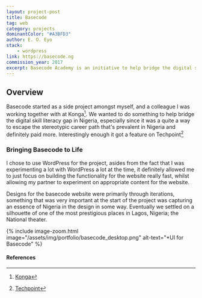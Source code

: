 ```yaml
---
layout: project-post
title: Basecode
tag: web
category: projects
dominantColor: "#A3BFD3"
author: E. O. Eyo
stack:
    - wordpress
link: https://basecode.ng
commission_year: 2017
excerpt: Basecode Academy is an initiative to help bridge the digital skills literacy gap in Nigeria.
---
```


## Overview

Basecode started as a side project amongst myself, and a colleague I was working together with at Konga[^1]. We wanted to
do something to help bridge the digital skill literacy gap in Nigeria, especially since it was a quite a way to escape
the stereotypic career path that's prevalent in Nigeria and definitely paid more. Interestingly enough it got a feature on Techpoint[^2]

### Bringing Basecode to Life

I chose to use WordPress for the project, asides from the fact that I was experimenting a lot with WordPress a lot at the time, it 
definitely allowed me to just focus on building the functionality for the website really fast, whilst allowing my partner to experiment on appropriate content for the website.

Designs for the basecode website were primarily through iterations, something that was very important at the start of 
the project was capturing an essence of Nigeria in the design in some way. Eventually we settled on a silhouette of one of the most prestigious places 
in Lagos, Nigeria; the National theater.

{% include image-zoom.html image="/assets/img/portfolio/basecode_desktop.png" alt-text="*UI for Basecode" %}

#### References
[^1]: [Konga](https://konga.com)
[^2]: [Techpoint](https://techpoint.africa/2017/08/17/basecode-profile/)
